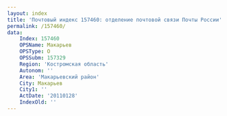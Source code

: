 ```yaml
---
layout: index
title: 'Почтовый индекс 157460: отделение почтовой связи Почты России'
permalink: /157460/
data:
    Index: 157460
    OPSName: Макарьев
    OPSType: О
    OPSSubm: 157329
    Region: 'Костромская область'
    Autonom: ''
    Area: 'Макарьевский район'
    City: Макарьев
    City1: ''
    ActDate: '20110128'
    IndexOld: ''
---
```

